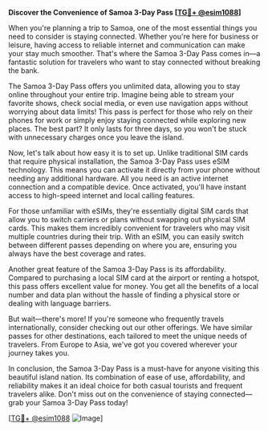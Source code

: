 **Discover the Convenience of Samoa 3-Day Pass [[TG💪+ @esim1088](https://t.me/s/esim1088)]**

When you're planning a trip to Samoa, one of the most essential things you need to consider is staying connected. Whether you're here for business or leisure, having access to reliable internet and communication can make your stay much smoother. That's where the Samoa 3-Day Pass comes in—a fantastic solution for travelers who want to stay connected without breaking the bank.

The Samoa 3-Day Pass offers you unlimited data, allowing you to stay online throughout your entire trip. Imagine being able to stream your favorite shows, check social media, or even use navigation apps without worrying about data limits! This pass is perfect for those who rely on their phones for work or simply enjoy staying connected while exploring new places. The best part? It only lasts for three days, so you won't be stuck with unnecessary charges once you leave the island.

Now, let's talk about how easy it is to set up. Unlike traditional SIM cards that require physical installation, the Samoa 3-Day Pass uses eSIM technology. This means you can activate it directly from your phone without needing any additional hardware. All you need is an active internet connection and a compatible device. Once activated, you'll have instant access to high-speed internet and local calling features.

For those unfamiliar with eSIMs, they're essentially digital SIM cards that allow you to switch carriers or plans without swapping out physical SIM cards. This makes them incredibly convenient for travelers who may visit multiple countries during their trip. With an eSIM, you can easily switch between different passes depending on where you are, ensuring you always have the best coverage and rates.

Another great feature of the Samoa 3-Day Pass is its affordability. Compared to purchasing a local SIM card at the airport or renting a hotspot, this pass offers excellent value for money. You get all the benefits of a local number and data plan without the hassle of finding a physical store or dealing with language barriers.

But wait—there's more! If you're someone who frequently travels internationally, consider checking out our other offerings. We have similar passes for other destinations, each tailored to meet the unique needs of travelers. From Europe to Asia, we've got you covered wherever your journey takes you.

In conclusion, the Samoa 3-Day Pass is a must-have for anyone visiting this beautiful island nation. Its combination of ease of use, affordability, and reliability makes it an ideal choice for both casual tourists and frequent travelers alike. Don't miss out on the convenience of staying connected—grab your Samoa 3-Day Pass today!

[[TG💪+ @esim1088](https://t.me/s/esim1088) ![Image](https://i.postimg.cc/Y0z9fWf4/image.png)]